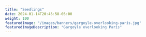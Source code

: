 ```yaml
---
title: "Seedlings"
date: 2024-01-14T20:45:58-05:00
weight: 100
featuredImage: "/images/banners/gargoyle-overlooking-paris.jpg"
featuredImageDescription: "Gargoyle overlooking Paris"
---
```

